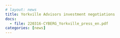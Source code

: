 ```yaml
---
# layout: news
title: Yorkville Advisors investment negotiations
docs:
  - file: 220316-CYBERG_Yorkville_press_en.pdf
categories: [news]
---
```

